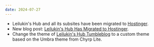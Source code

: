 ```yaml
---
date: 2024-07-27
---
```


* Leilukin's Hub and all its subsites have been migrated to [Hostinger](https://www.hostinger.my/).
* New blog post: [Leilukin's Hub Has Migrated to Hostinger](/blog/posts/2024-07-27-hostinger-migration-leilukins-hub).
* Change the theme of [Leilukin's Hub Tumbleblog](https://tumbleblog.leilukin.com/) to a custom theme based on the Umbra theme from Chyrp Lite.
